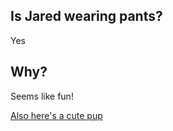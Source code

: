 ## Is Jared wearing pants?
Yes

## Why?
Seems like fun!

[Also here's a cute pup](https://i.imgur.com/ZVsKQei.gifv)


<!-- ## Why?
He's got to have some semblance of getting ready for the day. -->
